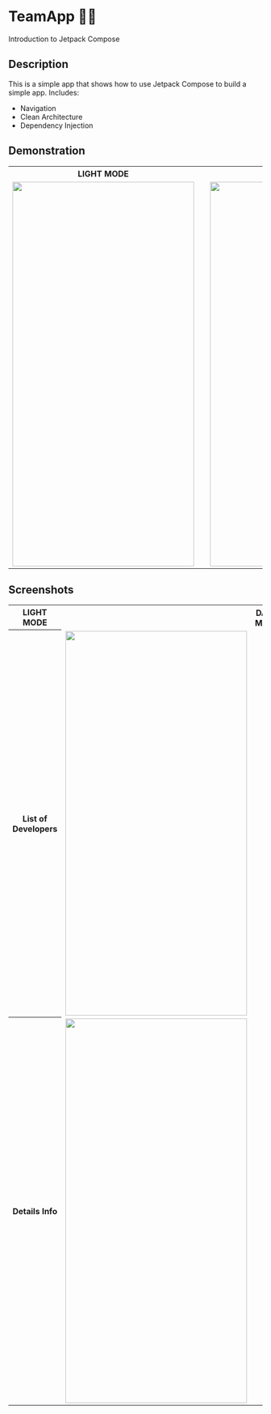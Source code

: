 # TeamApp 🧑‍🤝‍
Introduction to Jetpack Compose

## Description
This is a simple app that shows how to use Jetpack Compose to build a simple app.
Includes:
- Navigation
- Clean Architecture
- Dependency Injection

## Demonstration
<table>
    <th align="center">LIGHT MODE</th>
    <th> </th>
    <th align="center">DARK MODE</th>
    <tr>
        <td align="center"><img src="https://videoapi-muybridge.vimeocdn.com/animated-thumbnails/image/e0b7e4d2-1d8a-4b21-adc7-381212aef7eb.gif?ClientID=vimeo-core-prod&Date=1680877307&Signature=d9de05b8ec83d0f3b93a5f4488fbb99552b5670b" width=360 height=760></td>
        <td> </td>
        <td align="center"><img src="https://videoapi-muybridge.vimeocdn.com/animated-thumbnails/image/a0163373-0326-44fb-bdd5-a7be4cc75f74.gif?ClientID=vimeo-core-prod&Date=1680877829&Signature=6e43d738b12a94a2c4969a302ab5e609b3c25bd4" width=360 height=760></td>
    </tr>
</table>

## Screenshots
<table>
    <th align="center">LIGHT MODE</th>
    <th align="center"> </th>
    <th>DARK MODE</th>
    <tr>
        <th align="center" rowspan="2"> List of Developers </th>
    </tr>
    <tr>
        <td align="center"><img src="https://i.imgur.com/CNKBRgm.png" width=360 height=760></td>
        <td> </td>
        <td align="center"><img src="https://i.imgur.com/QwWomoD.png" width=360 height=760></td>
    </tr>
    <tr> </tr>
    <tr>
        <th align="center" rowspan="2"> Details Info </th>
    </tr>
    <tr>
        <td align="center"><img src="https://i.imgur.com/U3vGqDZ.png" width=360 height=760></td>
        <td> </td>
        <td align="center"><img src="https://i.imgur.com/RIOHads.png" width=360 height=760></td>
    </tr>
</table>
